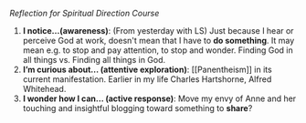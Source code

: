 
*Reflection for Spiritual Direction Course*

1. **I notice…(awareness)**: (From yesterday with LS) Just because I hear or perceive God at work, doesn't mean that I have to **do something**. It may mean e.g. to stop and pay attention, to stop and wonder.
   Finding God in all things vs. Finding all things in God.
1. **I’m curious about… (attentive exploration)**: [[Panentheism]] in its current manifestation. Earlier in my life Charles Hartshorne, Alfred Whitehead.
2. **I wonder how I can… (active response)**: Move my envy of Anne and her touching and insightful blogging toward something to **share**? 

